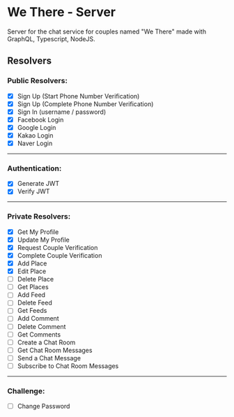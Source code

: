 # We There - Server

Server for the chat service for couples named "We There" made with GraphQL, Typescript, NodeJS.

## Resolvers

### Public Resolvers:

- [x] Sign Up (Start Phone Number Verification)
- [x] Sign Up (Complete Phone Number Verification)
- [x] Sign In (username / password)
- [x] Facebook Login
- [x] Google Login
- [x] Kakao Login
- [x] Naver Login

---

### Authentication:

- [x] Generate JWT
- [x] Verify JWT

---

### Private Resolvers:

- [x] Get My Profile
- [x] Update My Profile
- [x] Request Couple Verification
- [x] Complete Couple Verification
- [x] Add Place
- [x] Edit Place
- [ ] Delete Place
- [ ] Get Places
- [ ] Add Feed
- [ ] Delete Feed
- [ ] Get Feeds
- [ ] Add Comment
- [ ] Delete Comment
- [ ] Get Comments
- [ ] Create a Chat Room
- [ ] Get Chat Room Messages
- [ ] Send a Chat Message
- [ ] Subscribe to Chat Room Messages

---

### Challenge:

- [ ] Change Password
